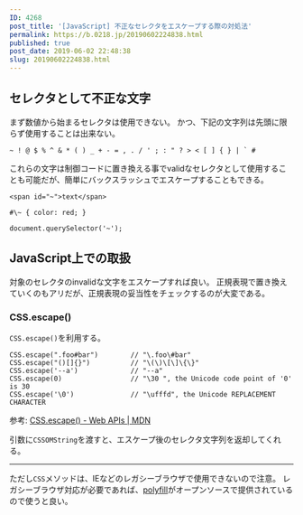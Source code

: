 ```yaml
---
ID: 4268
post_title: '[JavaScript] 不正なセレクタをエスケープする際の対処法'
permalink: https://b.0218.jp/20190602224838.html
published: true
post_date: 2019-06-02 22:48:38
slug: 20190602224838.html
---
```

<h2>セレクタとして不正な文字</h2>

まず数値から始まるセレクタは使用できない。
かつ、下記の文字列は先頭に限らず使用することは出来ない。

<pre><code>~ ! @ $ % ^ &amp; * ( ) _ + - = , . / ' ; : " ? &gt; &lt; [ ] { } | ` #
</code></pre>

これらの文字は制御コードに置き換える事でvalidなセレクタとして使用することも可能だが、簡単にバックスラッシュでエスケープすることもできる。

<pre><code class="html">&lt;span id="~"&gt;text&lt;/span&gt;
</code></pre>

<pre><code class="css">#\~ { color: red; }
</code></pre>

<pre><code class="js">document.querySelector('~'); 
</code></pre>

<h2>JavaScript上での取扱</h2>

対象のセレクタのinvalidな文字をエスケープすれば良い。
正規表現で置き換えていくのもアリだが、正規表現の妥当性をチェックするのが大変である。

<h3>CSS.escape()</h3>

<code>CSS.escape()</code>を利用する。

<pre><code>CSS.escape(".foo#bar")        // "\.foo\#bar"
CSS.escape("()[]{}")          // "\(\)\[\]\{\}"
CSS.escape('--a')             // "--a"
CSS.escape(0)                 // "\30 ", the Unicode code point of '0' is 30
CSS.escape('\0')              // "\ufffd", the Unicode REPLACEMENT CHARACTER
</code></pre>

参考: <a href="https://developer.mozilla.org/en-US/docs/Web/API/CSS/escape">CSS.escape() - Web APIs | MDN</a>

引数に<code>CSSOMString</code>を渡すと、エスケープ後のセレクタ文字列を返却してくれる。

<hr />

ただし<code>CSS</code>メソッドは、IEなどのレガシーブラウザで使用できないので注意。
レガシーブラウザ対応が必要であれば、<a href="https://www.npmjs.com/package/css.escape">polyfill</a>がオープンソースで提供されているので使うと良い。